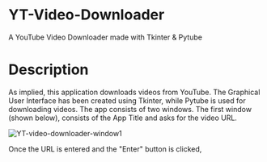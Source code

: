 # YT-Video-Downloader
A YouTube Video Downloader made with Tkinter &amp; Pytube

# Description
As implied, this application downloads videos from YouTube. The Graphical User Interface has been created using Tkinter, while Pytube is used for downloading videos.
The app consists of two windows. The first window (shown below), consists of the App Title and asks for the video URL.

![YT-video-downloader-window1](https://user-images.githubusercontent.com/51027970/183253029-88b8e23d-6830-4a92-9f84-eb2f023bb679.JPG)

Once the URL is entered and the "Enter" button is clicked,
